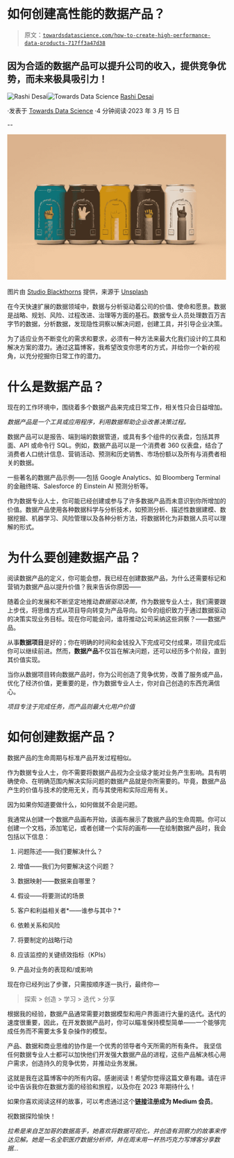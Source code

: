 # 如何创建高性能的数据产品？

> 原文：[`towardsdatascience.com/how-to-create-high-performance-data-products-717ff3a47d38`](https://towardsdatascience.com/how-to-create-high-performance-data-products-717ff3a47d38)

## 因为合适的数据产品可以提升公司的收入，提供竞争优势，而未来极具吸引力！

[](https://rashidesai2424.medium.com/?source=post_page-----717ff3a47d38--------------------------------)![Rashi Desai](https://rashidesai2424.medium.com/?source=post_page-----717ff3a47d38--------------------------------)[](https://towardsdatascience.com/?source=post_page-----717ff3a47d38--------------------------------)![Towards Data Science](https://towardsdatascience.com/?source=post_page-----717ff3a47d38--------------------------------) [Rashi Desai](https://rashidesai2424.medium.com/?source=post_page-----717ff3a47d38--------------------------------)

·发表于 [Towards Data Science](https://towardsdatascience.com/?source=post_page-----717ff3a47d38--------------------------------) ·4 分钟阅读·2023 年 3 月 15 日

--

![](img/96d4bad1e9f57aa25e9f8bb8855d72d3.png)

图片由 [Studio Blackthorns](https://unsplash.com/@studioblackthorns?utm_source=unsplash&utm_medium=referral&utm_content=creditCopyText) 提供，来源于 [Unsplash](https://unsplash.com/s/photos/packaging?orientation=landscape&utm_source=unsplash&utm_medium=referral&utm_content=creditCopyText)

在今天快速扩展的数据领域中，数据与分析驱动着公司的价值、使命和愿景。数据是战略、规划、风险、过程改进、治理等方面的基石。数据专业人员处理数百万吉字节的数据，分析数据，发现隐性洞察以解决问题，创建工具，并引导企业决策。

为了适应业务不断变化的需求和要求，必须有一种方法来最大化我们设计的工具和解决方案的潜力。通过这篇博客，我希望改变你思考的方式，并给你一个新的视角，以充分挖掘你日常工作的潜力。

# **什么是数据产品？**

现在的工作环境中，围绕着多个数据产品来完成日常工作，相关性只会日益增加。

*数据产品是一个工具或应用程序，利用数据帮助企业改善决策过程。*

数据产品可以是报告、端到端的数据管道，或具有多个组件的仪表盘，包括其界面、API 或命令行 SQL。例如，数据产品可以是一个消费者 360 仪表盘，结合了消费者人口统计信息、营销活动、预测和历史销售、市场份额以及所有与消费者相关的数据。

一些著名的数据产品示例——包括 Google Analytics、如 Bloomberg Terminal 的金融终端、Salesforce 的 Einstein AI 预测分析等。

作为数据专业人士，你可能已经创建或参与了许多数据产品而未意识到你所增加的价值。数据产品使用各种数据科学与分析技术，如预测分析、描述性数据建模、数据挖掘、机器学习、风险管理以及各种分析方法，将数据转化为非数据人员可以理解的形式。

# **为什么要创建数据产品？**

阅读数据产品的定义，你可能会想，我已经在创建数据产品，为什么还需要标记和营销为数据产品以提升价值？我来告诉你原因——

随着企业的发展和不断坚定地推动*数据驱动决策*，作为数据专业人士，我们需要跟上步伐，将思维方式从项目导向转变为产品导向。如今的组织致力于通过数据驱动的决策实现业务目标。现在你可能会问，谁将推动公司采纳这些洞察？——数据产品。

从事**数据项目**是好的；你在明确的时间和金钱投入下完成可交付成果，项目完成后你可以继续前进。然而，**数据产品**不仅旨在解决问题，还可以经历多个阶段，直到其价值实现。

当你从数据项目转向数据产品时，你为公司创造了竞争优势，改善了服务或产品，优化了经济价值，更重要的是，作为数据专业人士，你对自己创造的东西充满信心。

*项目专注于完成任务，而产品则最大化用户价值*

# **如何创建数据产品？**

数据产品的生命周期与标准产品开发过程相似。

作为数据专业人士，你不需要将数据产品视为企业级才能对业务产生影响。具有明确使命、在明确范围内解决实际问题的数据产品就是你所需要的。毕竟，数据产品产生的价值与技术的使用无关，而与其使用和实际应用有关。

因为如果你知道要做什么，如何做就不会是问题。

我通常从创建一个数据产品画布开始，该画布展示了数据产品的生命周期。你可以创建一个文档，添加笔记，或者创建一个实际的画布——在绘制数据产品时，我会包括以下信息：

1.  问题陈述——我们要解决什么？

1.  增值——我们为何要解决这个问题？

1.  数据映射——数据来自哪里？

1.  假设——将要测试的场景

1.  客户和利益相关者*——谁参与其中？*

1.  依赖关系和风险

1.  将要制定的战略行动

1.  应该监控的关键绩效指标（KPIs）

1.  产品对业务的表现和/或影响

现在你已经列出了步骤，只需按顺序逐一执行，最终你—

> 探索 > 创造 > 学习 > 迭代 > 分享

根据我的经验，数据产品通常需要对数据模型和用户界面进行大量的迭代。迭代的速度很重要，因此，在开发数据产品时，你可以瞄准保持模型简单——一个能够完成任务而不需要太多复杂操作的模型。

产品、数据和商业思维的协作是一个优秀的领导者今天所需的所有条件。 我坚信任何数据专业人士都可以加快他们开发强大数据产品的进程，这些产品解决核心用户需求，创造持久的竞争优势，并推动业务发展。

这就是我在这篇博客中的所有内容。感谢阅读！希望你觉得这篇文章有趣。请在评论中告诉我你在数据方面的经验和旅程，以及你在 2023 年期待什么！

如果你喜欢阅读这样的故事，可以考虑通过这个[**链接**](https://rashidesai2424.medium.com/membership)**注册成为 Medium 会员**。

祝数据探险愉快！

*拉希是来自芝加哥的数据高手，她喜欢将数据可视化，并创造有洞察力的故事来传达见解。她是一名全职医疗数据分析师，并在周末用一杯热巧克力写博客分享数据…*
